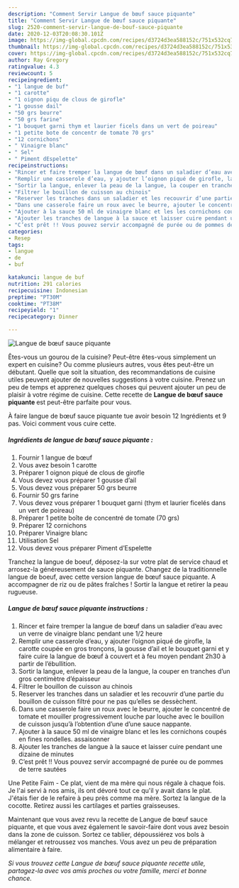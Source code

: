 ```yaml
---
description: "Comment Servir Langue de bœuf sauce piquante"
title: "Comment Servir Langue de bœuf sauce piquante"
slug: 2520-comment-servir-langue-de-bouf-sauce-piquante
date: 2020-12-03T20:08:30.101Z
image: https://img-global.cpcdn.com/recipes/d3724d3ea588152c/751x532cq70/langue-de-boeuf-sauce-piquante-photo-principale-de-la-recette.jpg
thumbnail: https://img-global.cpcdn.com/recipes/d3724d3ea588152c/751x532cq70/langue-de-boeuf-sauce-piquante-photo-principale-de-la-recette.jpg
cover: https://img-global.cpcdn.com/recipes/d3724d3ea588152c/751x532cq70/langue-de-boeuf-sauce-piquante-photo-principale-de-la-recette.jpg
author: Ray Gregory
ratingvalue: 4.3
reviewcount: 5
recipeingredient:
- "1 langue de buf"
- "1 carotte"
- "1 oignon piqu de clous de girofle"
- "1 gousse dail"
- "50 grs beurre"
- "50 grs farine"
- "1 bouquet garni thym et laurier ficels dans un vert de poireau"
- "1 petite bote de concentr de tomate 70 grs"
- "12 cornichons"
- " Vinaigre blanc"
- " Sel"
- " Piment dEspelette"
recipeinstructions:
- "Rincer et faire tremper la langue de bœuf dans un saladier d’eau avec un verre de vinaigre blanc pendant une 1/2 heure"
- "Remplir une casserole d’eau, y ajouter l’oignon piqué de girofle, la carotte coupée en gros tronçons, la gousse d’ail et le bouquet garni et y faire cuire la langue de bœuf à couvert et à feu moyen pendant 2h30 à partir de l’ébullition."
- "Sortir la langue, enlever la peau de la langue, la couper en tranches d’un gros centimètre d’épaisseur"
- "Filtrer le bouillon de cuisson au chinois"
- "Reserver les tranches dans un saladier et les recouvrir d’une partie du bouillon de cuisson filtré pour ne pas qu’elles se dessèchent."
- "Dans une casserole faire un roux avec le beurre, ajouter le concentré de tomate et mouiller progressivement louche par louche avec le bouillon de cuisson jusqu’à l’obtention d’une d’une sauce nappante."
- "Ajouter à la sauce 50 ml de vinaigre blanc et les les cornichons coupés en fines rondelles. assaisonner"
- "Ajouter les tranches de langue à la sauce et laisser cuire pendant une dizaine de minutes"
- "C’est prêt !! Vous pouvez servir accompagné de purée ou de pommes de terre sautées"
categories:
- Resep
tags:
- langue
- de
- buf

katakunci: langue de buf 
nutrition: 291 calories
recipecuisine: Indonesian
preptime: "PT30M"
cooktime: "PT38M"
recipeyield: "1"
recipecategory: Dinner

---
```



![Langue de bœuf sauce piquante](https://img-global.cpcdn.com/recipes/d3724d3ea588152c/751x532cq70/langue-de-boeuf-sauce-piquante-photo-principale-de-la-recette.jpg)

Êtes-vous un gourou de la cuisine? Peut-être êtes-vous simplement un expert en cuisine? Ou comme plusieurs autres, vous êtes peut-être un débutant. Quelle que soit la situation, des recommandations de cuisine utiles peuvent ajouter de nouvelles suggestions à votre cuisine. Prenez un peu de temps et apprenez quelques choses qui peuvent ajouter un peu de plaisir à votre régime de cuisine. Cette recette de <strong> Langue de bœuf sauce piquante </strong> est peut-être parfaite pour vous.

<!--inarticleads1-->

À faire langue de bœuf sauce piquante tue avoir besoin 12 Ingrédients et 9 pas. Voici comment vous cuire cette.

##### Ingrédients de langue de bœuf sauce piquante :

1. Fournir 1 langue de bœuf
1. Vous avez besoin 1 carotte
1. Préparer 1 oignon piqué de clous de girofle
1. Vous devez vous préparer 1 gousse d’ail
1. Vous devez vous préparer 50 grs beurre
1. Fournir 50 grs farine
1. Vous devez vous préparer 1 bouquet garni (thym et laurier ficelés dans un vert de poireau)
1. Préparer 1 petite boîte de concentré de tomate (70 grs)
1. Préparer 12 cornichons
1. Préparer  Vinaigre blanc
1. Utilisation  Sel
1. Vous devez vous préparer  Piment d’Espelette


Tranchez la langue de boeuf, déposez-la sur votre plat de service chaud et arrosez-la généreusement de sauce piquante. Changez de la traditionnelle langue de boeuf, avec cette version langue de bœuf sauce piquante. A accompagner de riz ou de pâtes fraîches ! Sortir la langue et retirer la peau rugueuse. 

<!--inarticleads2-->

##### Langue de bœuf sauce piquante instructions :

1. Rincer et faire tremper la langue de bœuf dans un saladier d’eau avec un verre de vinaigre blanc pendant une 1/2 heure
1. Remplir une casserole d’eau, y ajouter l’oignon piqué de girofle, la carotte coupée en gros tronçons, la gousse d’ail et le bouquet garni et y faire cuire la langue de bœuf à couvert et à feu moyen pendant 2h30 à partir de l’ébullition.
1. Sortir la langue, enlever la peau de la langue, la couper en tranches d’un gros centimètre d’épaisseur
1. Filtrer le bouillon de cuisson au chinois
1. Reserver les tranches dans un saladier et les recouvrir d’une partie du bouillon de cuisson filtré pour ne pas qu’elles se dessèchent.
1. Dans une casserole faire un roux avec le beurre, ajouter le concentré de tomate et mouiller progressivement louche par louche avec le bouillon de cuisson jusqu’à l’obtention d’une d’une sauce nappante.
1. Ajouter à la sauce 50 ml de vinaigre blanc et les les cornichons coupés en fines rondelles. assaisonner
1. Ajouter les tranches de langue à la sauce et laisser cuire pendant une dizaine de minutes
1. C’est prêt !! Vous pouvez servir accompagné de purée ou de pommes de terre sautées


Une Petite Faim - Ce plat, vient de ma mère qui nous régale à chaque fois. Je l&#39;ai servi à nos amis, ils ont dévoré tout ce qu&#39;il y avait dans le plat. J&#39;étais fier de le refaire à peu près comme ma mère. Sortez la langue de la cocotte. Retirez aussi les cartilages et parties graisseuses. 

<!--inarticleads1-->

<p>
Maintenant que vous avez revu la recette de Langue de bœuf sauce piquante, et que vous avez également le savoir-faire dont vous avez besoin dans la zone de cuisson. Sortez ce tablier, dépoussiérez vos bols à mélanger et retroussez vos manches. Vous avez un peu de préparation alimentaire à faire.
</p>

<p>
<i>Si vous trouvez cette Langue de bœuf sauce piquante recette utile, partagez-la avec vos amis proches ou votre famille, merci et bonne chance.</i>
</p>
